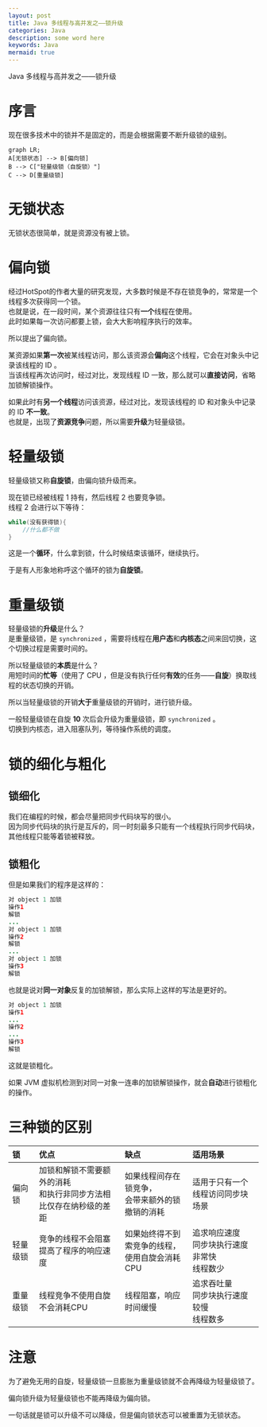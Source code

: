 ```yaml
---
layout: post
title: Java 多线程与高并发之——锁升级
categories: Java
description: some word here
keywords: Java
mermaid: true
---
```


Java 多线程与高并发之——锁升级

# 序言
现在很多技术中的锁并不是固定的，而是会根据需要不断升级锁的级别。

```mermaid
graph LR;
A[无锁状态] --> B[偏向锁]
B --> C["轻量级锁（自旋锁）"]
C --> D[重量级锁]
```

# 无锁状态
无锁状态很简单，就是资源没有被上锁。

# 偏向锁
经过HotSpot的作者大量的研究发现，大多数时候是不存在锁竞争的，常常是一个线程多次获得同一个锁。<br>
也就是说，在一段时间，某个资源往往只有**一个**线程在使用。<br>
此时如果每一次访问都要上锁，会大大影响程序执行的效率。

所以提出了偏向锁。

某资源如果**第一次**被某线程访问，那么该资源会**偏向**这个线程，它会在对象头中记录该线程的 ID 。<br>
当该线程再次访问时，经过对比，发现线程 ID 一致，那么就可以**直接访问**，省略加锁解锁操作。

如果此时有**另一个线程**访问该资源，经过对比，发现该线程的 ID 和对象头中记录的 ID **不一致**。<br>
也就是，出现了**资源竞争**问题，所以需要**升级**为轻量级锁。

# 轻量级锁
轻量级锁又称**自旋锁**，由偏向锁升级而来。

现在锁已经被线程 1 持有，然后线程 2 也要竞争锁。<br>
线程 2 会进行以下等待：
```java
while(没有获得锁){
	//什么都不做
}
```
这是一个**循环**，什么拿到锁，什么时候结束该循环，继续执行。

于是有人形象地称呼这个循环的锁为**自旋锁**。

# 重量级锁
轻量级锁的**升级**是什么？<br>
是重量级锁，是 `synchronized` ，需要将线程在**用户态**和**内核态**之间来回切换，这个切换过程是需要时间的。

所以轻量级锁的**本质**是什么？<br>
用短时间的**忙等**（使用了 CPU ，但是没有执行任何**有效**的任务——**自旋**）换取线程的状态切换的开销。

所以当轻量级锁的开销**大于**重量级锁的开销时，进行锁升级。

一般轻量级锁在自旋 **10** 次后会升级为重量级锁，即 `synchronized` 。<br>
切换到内核态，进入阻塞队列，等待操作系统的调度。

# 锁的细化与粗化
## 锁细化
我们在编程的时候，都会尽量把同步代码块写的很小。<br>
因为同步代码块的执行是互斥的，同一时刻最多只能有一个线程执行同步代码块，其他线程只能等着锁被释放。

## 锁粗化
但是如果我们的程序是这样的：
```java
对 object 1 加锁
操作1
解锁
...
对 object 1 加锁
操作2
解锁
...
对 object 1 加锁
操作3
解锁
```

也就是说对**同一对象**反复的加锁解锁，那么实际上这样的写法是更好的。
```java
对 object 1 加锁
操作1
...
操作2
...
操作3
解锁
```

这就是锁粗化。

如果 JVM 虚拟机检测到对同一对象一连串的加锁解锁操作，就会**自动**进行锁粗化的操作。

# 三种锁的区别

| 锁       | 优点                                                         | 缺点                                                 | 适用场景                                             |
| :------- | :------------------------------------------------------------ | :---------------------------------------------------- | :---------------------------------------------------- |
| 偏向锁   | 加锁和解锁不需要额外的消耗<br />和执行非同步方法相比仅存在纳秒级的差距 | 如果线程间存在锁竞争，<br />会带来额外的锁撤销的消耗 | 适用于只有一个线程访问同步块场景                     |
| 轻量级锁 | 竞争的线程不会阻塞<br />提高了程序的响应速度                 | 如果始终得不到索竞争的线程，<br />使用自旋会消耗CPU  | 追求响应速度<br />同步块执行速度非常快<br />线程数少 |
| 重量级锁 | 线程竞争不使用自旋<br />不会消耗CPU                        | 线程阻塞，响应时间缓慢                               | 追求吞吐量<br />同步块执行速度较慢<br />线程数多     |

# 注意
为了避免无用的自旋，轻量级锁一旦膨胀为重量级锁就不会再降级为轻量级锁了。

偏向锁升级为轻量级锁也不能再降级为偏向锁。

一句话就是锁可以升级不可以降级，但是偏向锁状态可以被重置为无锁状态。